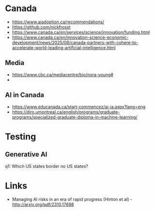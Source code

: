 # Canada
- https://www.aiadoption.ca/recommendations/
- https://github.com/nickfrosst
- https://www.canada.ca/en/services/science/innovation/funding.html
- https://www.canada.ca/en/innovation-science-economic-development/news/2025/08/canada-partners-with-cohere-to-accelerate-world-leading-artificial-intelligence.html

## Media
- https://www.cbc.ca/mediacentre/bio/nora-young#
- 
## AI in Canada
- https://www.educanada.ca/start-commencez/ai-ia.aspx?lang=eng
- https://diro.umontreal.ca/english/programs/graduate-programs/specialized-graduate-diploma-in-machine-learning/


# Testing
## Generative AI
q1: Which US states border no US states?

# Links
- Managing AI risks in an era of rapid progress (Hinton et al) - http://arxiv.org/pdf/2310.17688
